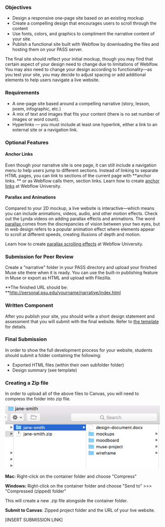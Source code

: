 ### Objectives

* Design a responsive one-page site based on an existing mockup
* Create a compelling design that encourages users to scroll through the content
* Use fonts, colors, and graphics to compliment the narrative content of your site. 
* Publish a functional site built with Webflow by downloading the files and hosting them on your PASS server. 

The final site should reflect your initial mockup, though you may find that certain aspect of your design need to change due to limitations of Weblfow. You may also need to change your design according to functionality—as you test your site, you may decide to adjust spacing or add additional elements to help users navigate a live website.

### Requirements

* A one-page site based around a compelling narrative \(story, lesson, poem, infographic, etc.\)
* A mix of text and images that fits your content \(there is no set number of images or word count\). 
* Hyperlinks — you must include at least one hyperlink, either a link to an external site or a navigation link.


### Optional Features

#### Anchor Links

Even though your narrative site is one page, it can still include a navigation menu to help users jump to different sections. Instead of linking to separate HTML pages, you can link to sections of the current page with **anchor links. ** or as Webflow calls them, section links. Learn how to create [anchor links](https://university.webflow.com/article/anchor-links) at Webflow University. 

#### Parallax and Animations

Compared to your 2D mockup, a live website is interactive—which means you can include animations, videos, audio, and other motion effects. Check out the Lynda videos on adding parallax effects and animations. The word [parallax ](https://en.wikipedia.org/wiki/Parallax)comes from the discrepancies of vision between your two eyes, but in web design refers to a popular animation effect where elements appear to scroll at different speeds, creating illusions of depth and motion.

Learn how to create [parallax scrolling effects](https://university.webflow.com/article/parallax-movement-on-scroll) at Webflow University. 

### Submission for Peer Review

Create a "narrative" folder in your PASS directory and upload your finished Muse site there when it is ready. You can use the built-in publishing feature in Muse or export as HTML and upload with Filezilla.

**The finished URL should be: **http://personal.psu.edu/yourname/narrative/index.html

### Written Component

After you publish your site, you should write a short design statement and assessment that you will submit with the final website. Refer to [the template](/lesson-2/design-summary-template.md) for details.

### Final Submission

In order to show the full development process for your website, students should submit a folder containing the following:

* Exported HTML files (within their own subfolder folder)
* Design summary \(see template\)

### Creating a Zip file

In order to upload all of the above files to Canvas, you will need to compress the folder into zip file.

![](/assets/lesson-4/package-demo.png)

**Mac:** Right-click on the container folder and choose "Compress"

**Windows:** Right-click on the container folder and choose "Send to" &gt;&gt;&gt; "Compressed \(zipped\) folder"

This will create a new .zip file alongside the container folder.

**Submit to Canvas**: Zipped project folder and the URL of your live website.

\[INSERT SUBMISSION LINK\]

